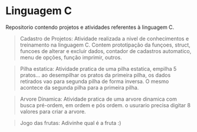 # Linguagem C
Repositorio contendo projetos e atividades referentes à linguagem C.

> Cadastro de Projetos:
Atividade realizada a nivel de conhecimentos e treinamento na linguagem C. Contem prototipação da funçoes, struct, funcoes de alterar e excluir dados, contador de cadastros automatico, menu de opções, função imprimir, outros.

> Pilha estatica:
Atividade pratica de uma pilha estatica, empilha 5 pratos... ao desempilhar os pratos da primeira pilha, os dados retirados vao para segunda pilha de forma inversa.
O mesmo acontece da segunda pilha para a primeira pilha.

> Arvore Dinamica:
Atividade pratica de uma arvore dinamica com busca pré-ordem, em ordem e pós ordem. o usurario precisa digitar 8 valores para criar a arvore. 

 > Jogo das frutas:
Adivinhe qual é a fruta :)
